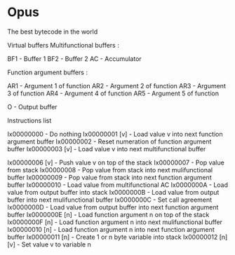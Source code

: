 # Opus
The best bytecode in the world

Virtual buffers
Multifunctional buffers :

BF1 - Buffer 1
BF2 - Buffer 2
AC - Accumulator

Function argument buffers :

AR1 - Argument 1 of function
AR2 - Argument 2 of function
AR3 - Argument 3 of function
AR4 - Argument 4 of function
AR5 - Argument 5 of function

O - Output buffer

Instructions list

Ix00000000 - Do nothing
Ix00000001 [v] - Load value v into next function argument buffer
Ix00000002 - Reset numeration of function argument buffer
Ix00000003 [v] - Load value v into next multifunctional buffer


Ix00000006 [v] - Push value v on top of the stack
Ix00000007 - Pop value from stack
Ix00000008 - Pop value from stack into next mulifunctional buffer
Ix00000009 - Pop value from stack into next function argument buffer
Ix00000010 - Load value from multifunctional AC
Ix0000000A - Load value from output buffer into stack 
Ix0000000B - Load value from output buffer into next mulifunctional buffer
Ix0000000C - Set call agreement
Ix0000000D - Load value from output buffer into next function argument buffer
Ix0000000E [n] - Load function argument n on top of the stack
Ix0000000F [n] - Load function argument n into next mulifunctional buffer
Ix00000010 [n] - Load function argument n into next function argument buffer
Ix00000011 [n] - Create 1 or n byte variable into stack 
Ix00000012 [n] [v] - Set value v to variable n
